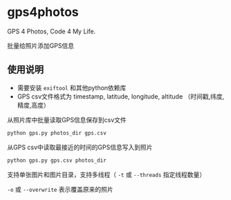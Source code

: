 # gps4photos

GPS 4 Photos, Code 4 My Life.

批量给照片添加GPS信息

## 使用说明

- 需要安装 `exiftool` 和其他python依赖库
- GPS csv文件格式为 timestamp, latitude, longitude, altitude （时间戳,纬度,精度,高度）

从照片库中批量读取GPS信息保存到csv文件

```bash
python gps.py photos_dir gps.csv
```

从GPS csv中读取最接近的时间的GPS信息写入到照片

```bash
python gps.py gps.csv photos_dir
```

支持单张图片和图片目录，支持多线程（ `-t` 或 `--threads` 指定线程数量）

`-o` 或 `--overwrite` 表示覆盖原来的照片

